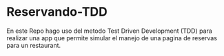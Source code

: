 # Reservando-TDD

En este Repo hago uso del metodo Test Driven Development (TDD) para realizar una app que permite simular el manejo de una pagina de reservas
para un restaurant. 

